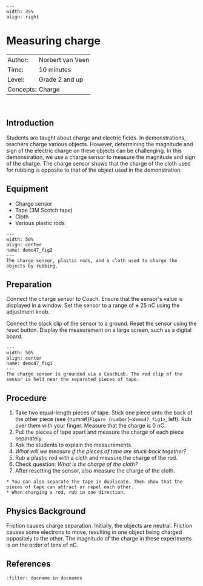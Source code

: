 ```{figure} ../../figures/ready.png
---
width: 35%
align: right
```
# Measuring charge

<table style="width: 100%; border-collapse: collapse; border: none;">
     <tr style="background-color: var(--background-color);">
        <td style="text-align: left; padding: 3px; border: none; color: var(--text-color)">Author:</td>
        <td style="text-align: left; padding: 3px; border: none; color: var(--text-color)">Norbert van Veen</td>
    </tr>
    <tr style="background-color: var(--background-color);">
        <td style="text-align: left; padding: 3px; border: none; color: var(--text-color)">Time:</td>
        <td style="text-align: left; padding: 3px; border: none; color: var(--text-color)">10 minutes</td>
    </tr>
    <tr style="background-color: var(--background-color);">
        <td style="text-align: left; padding: 3px; border: none; color: var(--text-color)">Level:</td>
        <td style="text-align: left; padding: 3px; border: none; color: var(--text-color)">Grade 2 and up</td>
    </tr>
     <tr style="background-color: var(--background-color);">
        <td style="text-align: left; padding: 3px; border: none; color: var(--text-color)">Concepts:</td>
        <td style="text-align: left; padding: 3px; border: none; color: var(--text-color)">Charge</td>
    </tr>
</table><br>

## Introduction
Students are taught about charge and electric fields. In demonstrations, teachers charge various objects. However, determining the magnitude and sign of the electric charge on these objects can be challenging. In this demonstration, we use a charge sensor to measure the magnitude and sign of the charge. The charge sensor shows that the charge of the cloth used for rubbing is opposite to that of the object used in the demonstration.



## Equipment
* Charge sensor
* Tape (3M Scotch tape)
* Cloth
* Various plastic rods

```{figure} demo47_figure2.jpg
---
width: 50%
align: center
name: demo47_fig2
---
The charge sensor, plastic rods, and a cloth used to charge the objects by rubbing.
```

## Preparation
Connect the charge sensor to Coach. Ensure that the sensor's value is displayed in a window. Set the sensor to a range of $\pm$ 25 nC using the adjustment knob.

Connect the black clip of the sensor to a ground. Reset the sensor using the reset button. Display the measurement on a large screen, such as a digital board.


```{figure} demo47_figure1.jpg
---
width: 50%
align: center
name: demo47_fig1
---
The charge sensor is grounded via a CoachLab. The red clip of the sensor is held near the separated pieces of tape.
```

## Procedure
1. Take two equal-length pieces of tape. Stick one piece onto the back of the other piece (see {numref}`Figure {number}<demo47_fig1>`, left). Rub over them with your finger. Measure that the charge is 0 nC.
2. Pull the pieces of tape apart and measure the charge of each piece separately.
3. Ask the students to explain the measurements.
4. *What will we measure if the pieces of tape are stuck back together?*
5. Rub a plastic rod with a cloth and measure the charge of the rod.
6. Check question: *What is the charge of the cloth?*
7. After resetting the sensor, also measure the charge of the cloth.

```{tip}
* You can also separate the tape in duplicate. Then show that the pieces of tape can attract or repel each other.
* When charging a rod, rub in one direction.
```

## Physics Background
Friction causes charge separation. Initially, the objects are neutral. Friction causes some electrons to move, resulting in one object being charged oppositely to the other. The magnitude of the charge in these experiments is on the order of tens of nC.

## References
```{bibliography}
:filter: docname in docnames
```